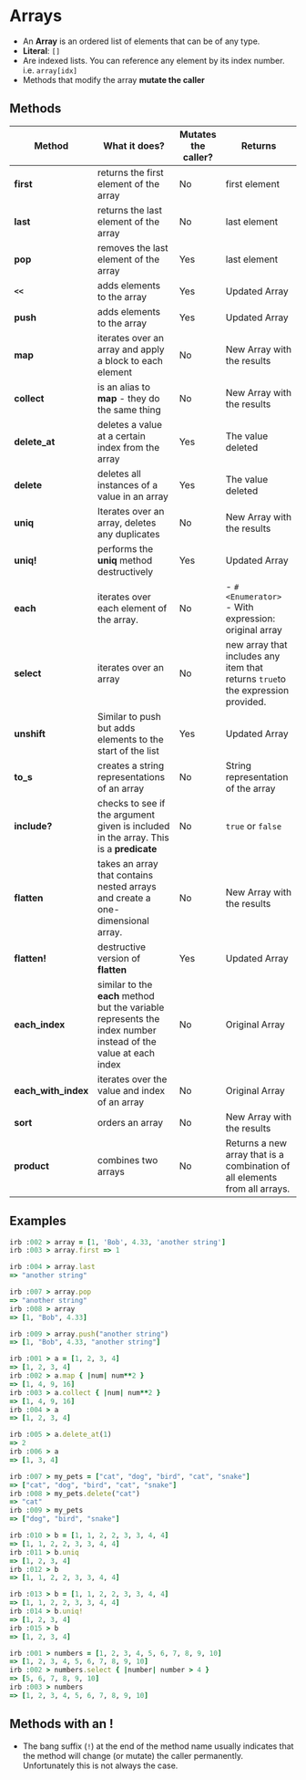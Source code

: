 # Arrays

- An **Array** is an ordered list of elements that can be of any type.
- **Literal**: `[]` 
- Are indexed lists. You can reference any element by its index number. i.e. `array[idx]` 
- Methods that modify the array **mutate the caller** 

## Methods

| Method              | What it does?                                                                                                  | Mutates the caller? | Returns                                                                           |
| ------------------- | -------------------------------------------------------------------------------------------------------------- | ------------------- | --------------------------------------------------------------------------------- |
| **first**           | returns the first element of the array                                                                         | No                  | first element                                                                     |
| **last**            | returns the last element of the array                                                                          | No                  | last element                                                                      |
| **pop**             | removes the last element of the array                                                                          | Yes                 | last element                                                                      |
| **``<<``**          | adds elements to the array                                                                                     | Yes                 | Updated Array                                                                     |
| **push**            | adds elements to the array                                                                                     | Yes                 | Updated Array                                                                     |
| **map**             | iterates over an array and apply a block to each element                                                       | No                  | New Array with the results                                                        |
| **collect**         | is an alias to **map** - they do the same thing                                                                | No                  | New Array with the results                                                        |
| **delete_at**       | deletes a value at a certain index from the array                                                              | Yes                 | The value deleted                                                                 |
| **delete**          | deletes all instances of a value in an array                                                                   | Yes                 | The value deleted                                                                 |
| **uniq**            | Iterates over an array, deletes any duplicates                                                                 | No                  | New Array with the results                                                        |
| **uniq!**           | performs the **uniq** method destructively                                                                     | Yes                 | Updated Array                                                                     |
| **each**            | iterates over each element of the array.                                                                       | No                  | - `#<Enumerator>`<br>- With expression: original array                            |
| **select**          | iterates over an array                                                                                         | No                  | new array that includes any item that returns ``true``to the expression provided. |
| **unshift**         | Similar to push but adds elements to the start of the list                                                     | Yes                 | Updated Array                                                                     |
| **to_s**            | creates a string representations of an array                                                                   | No                  | String representation of the array                                                |
| **include?**        | checks to see if the argument given is included in the array. This is a **predicate**                          | No                  | `true` or `false`                                                                 |
| **flatten**         | takes an array that contains nested arrays and create a one-dimensional array.                                 | No                  | New Array with the results                                                        |
| **flatten!**        | destructive version of **flatten**                                                                             | Yes                 | Updated Array                                                                     |
| **each_index**      | similar to the **each** method but the variable represents the index number instead of the value at each index | No                  | Original Array                                                                    |
| **each_with_index** | iterates over the value and index of an array                                                                  | No                  | Original Array                                                                    |
| **sort**            | orders an array                                                                                                | No                  | New Array with the results                                                        |
| **product**         | combines two arrays                                                                                            | No                  | Returns a new array that is a combination of all elements from all arrays.        |


## Examples

```ruby
irb :002 > array = [1, 'Bob', 4.33, 'another string']
irb :003 > array.first => 1
```

```ruby
irb :004 > array.last 
=> "another string"
```

```ruby
irb :007 > array.pop 
=> "another string" 
irb :008 > array 
=> [1, "Bob", 4.33]
```

```ruby
irb :009 > array.push("another string") 
=> [1, "Bob", 4.33, "another string"]
```

```ruby
irb :001 > a = [1, 2, 3, 4] 
=> [1, 2, 3, 4] 
irb :002 > a.map { |num| num**2 } 
=> [1, 4, 9, 16] 
irb :003 > a.collect { |num| num**2 } 
=> [1, 4, 9, 16] 
irb :004 > a 
=> [1, 2, 3, 4]
```

```ruby
irb :005 > a.delete_at(1) 
=> 2 
irb :006 > a 
=> [1, 3, 4]
```

```ruby
irb :007 > my_pets = ["cat", "dog", "bird", "cat", "snake"] 
=> ["cat", "dog", "bird", "cat", "snake"] 
irb :008 > my_pets.delete("cat") 
=> "cat" 
irb :009 > my_pets 
=> ["dog", "bird", "snake"]
```

```ruby
irb :010 > b = [1, 1, 2, 2, 3, 3, 4, 4] 
=> [1, 1, 2, 2, 3, 3, 4, 4] 
irb :011 > b.uniq 
=> [1, 2, 3, 4] 
irb :012 > b 
=> [1, 1, 2, 2, 3, 3, 4, 4]
```

```ruby
irb :013 > b = [1, 1, 2, 2, 3, 3, 4, 4] 
=> [1, 1, 2, 2, 3, 3, 4, 4] 
irb :014 > b.uniq! 
=> [1, 2, 3, 4] 
irb :015 > b 
=> [1, 2, 3, 4]
```

```ruby
irb :001 > numbers = [1, 2, 3, 4, 5, 6, 7, 8, 9, 10] 
=> [1, 2, 3, 4, 5, 6, 7, 8, 9, 10] 
irb :002 > numbers.select { |number| number > 4 } 
=> [5, 6, 7, 8, 9, 10] 
irb :003 > numbers 
=> [1, 2, 3, 4, 5, 6, 7, 8, 9, 10]
```

## Methods with an !

- The bang suffix (`!`) at the end of the method name usually indicates that the method will change (or mutate) the caller permanently. Unfortunately this is not always the case.

